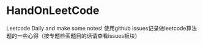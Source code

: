 # HandOnLeetCode
Leetcode Daily and make some notes!
使用github issues记录做leetcode算法题的一些心得（按专题检索题目的话请查看issues板块）
